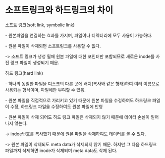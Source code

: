 # 소프트링크와 하드링크의 차이

소프트 링크(soft link, symbolic link)

\- 원본파일을 연결하는 효과를 가지며, 파일이나 디렉터리에 모두 사용이 가능하다.

\- 원본 파일이 삭제되면 소프트링크를 사용할 수 없다.&#x20;

&#x20;   \-> 소프트 링크가 생성 될때 원본 파일에 대한 포인터만 포함되므로 새로운 inode를 사진 링크 파일이 생성되기 때문.

하드 링크(hard link)

\- 하나의 동일한 파일을 디스크의 다른 곳에 배치(복사와 같은 형태)하여 여러 이름으로 사용되는 형식이며, 파일에만 부여할 수 있음.

\- 원본 파일을 직접적으로 가리키고 있기 때문에 원본 파일을 수정하여도 하드링크 파일이 수정, 하드링크 파일을 수정하여도 원본 파일에 반영

\- 원본 파일이 삭제 되어도 하드 링크 파일은 삭제되지 않기 때문에 데이터 손실이 일어나지 않는다.

&#x20;   \-> indoe번호를 복사했기 때문에 원본 파일을 삭제하여도 데이터를 볼 수 있다.&#x20;

&#x20;   \-> 원본 파일이 삭제되도 meta data가 삭제되지 않기 때문. 하지만 그 다음 하드링크 파일까지 삭제하면 inode가 삭제되며 meta data도 삭제 된다.
